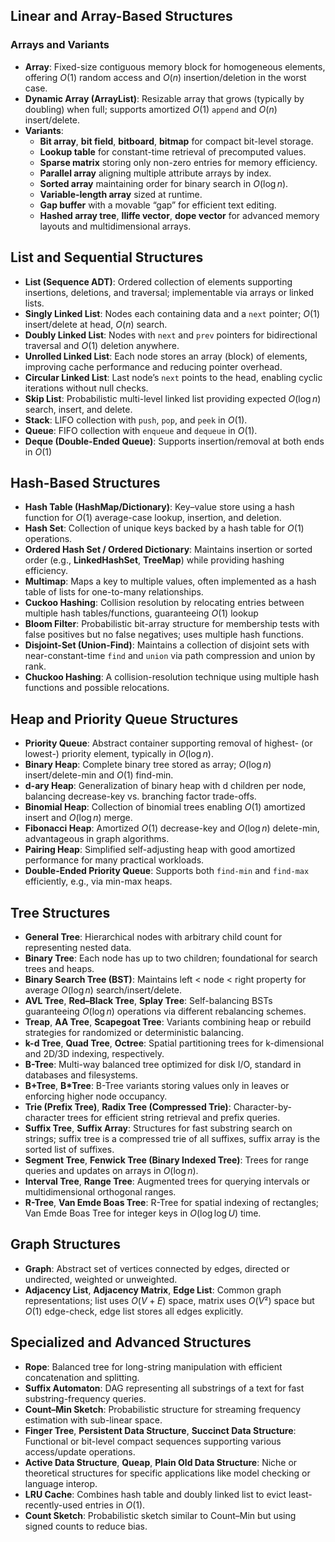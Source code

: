 ## Linear and Array-Based Structures

### Arrays and Variants

- **Array**: Fixed-size contiguous memory block for homogeneous elements, offering $O(1)$ random access and $O(n)$ insertion/deletion in the worst case.
- **Dynamic Array (ArrayList)**: Resizable array that grows (typically by doubling) when full; supports amortized $O(1)$ `append` and $O(n)$ insert/delete.
- **Variants**:
    - **Bit array**, **bit field**, **bitboard**, **bitmap** for compact bit-level storage.
    - **Lookup table** for constant-time retrieval of precomputed values.
    - **Sparse matrix** storing only non-zero entries for memory efficiency.
    - **Parallel array** aligning multiple attribute arrays by index.
    - **Sorted array** maintaining order for binary search in $O(\log n)$.
    - **Variable-length array** sized at runtime.
    - **Gap buffer** with a movable “gap” for efficient text editing.
    - **Hashed array tree**, **Iliffe vector**, **dope vector** for advanced memory layouts and multidimensional arrays.

## List and Sequential Structures

- **List (Sequence ADT)**: Ordered collection of elements supporting insertions, deletions, and traversal; implementable via arrays or linked lists.
- **Singly Linked List**: Nodes each containing data and a `next` pointer; $O(1)$ insert/delete at head, $O(n)$ search.
- **Doubly Linked List**: Nodes with `next` and `prev` pointers for bidirectional traversal and $O(1)$ deletion anywhere.
- **Unrolled Linked List**: Each node stores an array (block) of elements, improving cache performance and reducing pointer overhead.
- **Circular Linked List**: Last node’s `next` points to the head, enabling cyclic iterations without null checks.
- **Skip List**: Probabilistic multi-level linked list providing expected $O(\log n)$ search, insert, and delete.
- **Stack**: LIFO collection with `push`, `pop`, and `peek` in $O(1)$.
- **Queue**: FIFO collection with `enqueue` and `dequeue` in $O(1)$.
- **Deque (Double-Ended Queue)**: Supports insertion/removal at both ends in $O(1)$

## Hash-Based Structures

- **Hash Table (HashMap/Dictionary)**: Key–value store using a hash function for $O(1)$ average-case lookup, insertion, and deletion.
- **Hash Set**: Collection of unique keys backed by a hash table for $O(1)$ operations.
- **Ordered Hash Set / Ordered Dictionary**: Maintains insertion or sorted order (e.g., **LinkedHashSet**, **TreeMap**) while providing hashing efficiency.
- **Multimap**: Maps a key to multiple values, often implemented as a hash table of lists for one-to-many relationships.
- **Cuckoo Hashing**: Collision resolution by relocating entries between multiple hash tables/functions, guaranteeing $O(1)$ lookup 
- **Bloom Filter**: Probabilistic bit-array structure for membership tests with false positives but no false negatives; uses multiple hash functions.
- **Disjoint-Set (Union-Find)**: Maintains a collection of disjoint sets with near-constant-time `find` and `union` via path compression and union by rank.
- **Chuckoo Hashing**: A collision-resolution technique using multiple hash functions and possible relocations.

## Heap and Priority Queue Structures

- **Priority Queue**: Abstract container supporting removal of highest- (or lowest-) priority element, typically in $O(\log n)$.
- **Binary Heap**: Complete binary tree stored as array; $O(\log n)$ insert/delete-min and $O(1)$ find-min.
- **d-ary Heap**: Generalization of binary heap with d children per node, balancing decrease-key vs. branching factor trade-offs.
- **Binomial Heap**: Collection of binomial trees enabling $O(1)$ amortized insert and $O(\log n)$ merge.
- **Fibonacci Heap**: Amortized $O(1)$ decrease-key and $O(\log n)$ delete-min, advantageous in graph algorithms.
- **Pairing Heap**: Simplified self-adjusting heap with good amortized performance for many practical workloads.
- **Double-Ended Priority Queue**: Supports both `find-min` and `find-max` efficiently, e.g., via min-max heaps.

## Tree Structures

- **General Tree**: Hierarchical nodes with arbitrary child count for representing nested data.
- **Binary Tree**: Each node has up to two children; foundational for search trees and heaps.
- **Binary Search Tree (BST)**: Maintains left < node < right property for average $O(\log n)$ search/insert/delete.
- **AVL Tree**, **Red–Black Tree**, **Splay Tree**: Self-balancing BSTs guaranteeing $O(\log n)$ operations via different rebalancing schemes.
- **Treap**, **AA Tree**, **Scapegoat Tree**: Variants combining heap or rebuild strategies for randomized or deterministic balancing.
- **k-d Tree**, **Quad Tree**, **Octree**: Spatial partitioning trees for k-dimensional and 2D/3D indexing, respectively.
- **B-Tree**: Multi-way balanced tree optimized for disk I/O, standard in databases and filesystems.
- **B+Tree**, **B*Tree**: B-Tree variants storing values only in leaves or enforcing higher node occupancy.
- **Trie (Prefix Tree)**, **Radix Tree (Compressed Trie)**: Character-by-character trees for efficient string retrieval and prefix queries.
- **Suffix Tree**, **Suffix Array**: Structures for fast substring search on strings; suffix tree is a compressed trie of all suffixes, suffix array is the sorted list of suffixes.
- **Segment Tree**, **Fenwick Tree (Binary Indexed Tree)**: Trees for range queries and updates on arrays in $O(\log n)$.
- **Interval Tree**, **Range Tree**: Augmented trees for querying intervals or multidimensional orthogonal ranges.
- **R-Tree**, **Van Emde Boas Tree**: R-Tree for spatial indexing of rectangles; Van Emde Boas Tree for integer keys in $O(\log\log U)$ time.

## Graph Structures

- **Graph**: Abstract set of vertices connected by edges, directed or undirected, weighted or unweighted.
- **Adjacency List**, **Adjacency Matrix**, **Edge List**: Common graph representations; list uses $O(V+E)$ space, matrix uses $O(V²)$ space but $O(1)$ edge-check, edge list stores all edges explicitly.

## Specialized and Advanced Structures

- **Rope**: Balanced tree for long-string manipulation with efficient concatenation and splitting.
- **Suffix Automaton**: DAG representing all substrings of a text for fast substring-frequency queries.
- **Count–Min Sketch**: Probabilistic structure for streaming frequency estimation with sub-linear space.
- **Finger Tree**, **Persistent Data Structure**, **Succinct Data Structure**: Functional or bit-level compact sequences supporting various access/update operations.
- **Active Data Structure**, **Queap**, **Plain Old Data Structure**: Niche or theoretical structures for specific applications like model checking or language interop.
- **LRU Cache**: Combines hash table and doubly linked list to evict least-recently-used entries in $O(1)$.
- **Count Sketch**: Probabilistic sketch similar to Count–Min but using signed counts to reduce bias.
